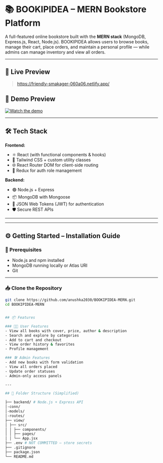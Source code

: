 # 📚 BOOKIPIDEA – MERN Bookstore Platform

A full-featured online bookstore built with the **MERN stack** (MongoDB, Express.js, React, Node.js). BOOKIPIDEA allows users to browse books, manage their cart, place orders, and maintain a personal profile — while admins can manage inventory and view all orders.

---

## 🚀 Live Preview

>https://friendly-smakager-060a06.netlify.app/

## 🎥 Demo Preview

[![Watch the demo](https://img.youtube.com/vi/Txjo6hQ3Juk/hqdefault.jpg)](https://youtu.be/Txjo6hQ3Juk)

---

## 🛠️ Tech Stack

**Frontend:**
- ⚛️ React (with functional components & hooks)
- 🎨 Tailwind CSS + custom utility classes
- 🌐 React Router DOM for client-side routing
- 🔐 Redux for auth role management

**Backend:**
- 🟢 Node.js + Express
- 📦 MongoDB with Mongoose
- 🔐 JSON Web Tokens (JWT) for authentication
- 🛡️ Secure REST APIs

---


---

## ⚙️ Getting Started – Installation Guide

### 🔧 Prerequisites

- Node.js and npm installed
- MongoDB running locally or Atlas URI
- Git

---

### 📥 Clone the Repository

```bash
git clone https://github.com/anushka2030/BOOKIPIDEA-MERN.git
cd BOOKIPIDEA-MERN


## 📦 Features

### 🧑‍💻 User Features
- View all books with cover, price, author & description
- Search and explore by categories
- Add to cart and checkout
- View order history & favorites
- Profile management

### 🛠️ Admin Features
- Add new books with form validation
- View all orders placed
- Update order statuses
- Admin-only access panels

---

## 📁 Folder Structure (Simplified)

├── backend/ # Node.js + Express API
│-conn/
│-models/
│-routes/
├── view/
│ ├── src/
│ │ ├── components/
│ │ ├── pages/
│ │ └── App.jsx
├── .env # NOT COMMITTED – store secrets
├── .gitignore
├── package.json
└── README.md



